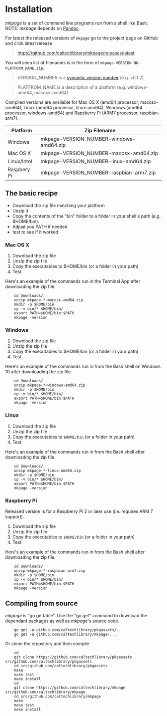 
# Installation

*mkpage* is a set of command line programs run from a shell like Bash. 
NOTE: *mkpage* depends on [Pandoc](https://pandoc.org/installing.html).

For latest the released versions of `mkpage` go to the project page 
on GitHub and click latest release

>    https://github.com/caltechlibrary/mkpage/releases/latest

You will seea list of filenames is in the form of 
`mkpage-VERSION_NO-PLATFORM_NAME.zip`.

> VERSION_NUMBER is a [symantic version number](http://semver.org/) (e.g. v0.1.2)

> PLATFROM_NAME is a description of a platform (e.g. windows-amd64, macosx-amd64).

Compiled versions are available for Mac OS X (amd64 processor, 
macosx-amd64), Linux (amd64 processor, linux-amd64), Windows (amd64 
processor, windows-amd64) and Rapsberry Pi (ARM7 processor, raspbian-arm7).

| Platform    | Zip Filename                            |
|-------------|-----------------------------------------|
| Windows     | mkpage-VERSION_NUMBER-windows-amd64.zip |
| Mac OS X    | mkpage-VERSION_NUMBER-macosx-amd64.zip  |
| Linux/Intel | mkpage-VERSION_NUMBER-linux-amd64.zip   |
| Raspbery Pi | mkpage-VERSION_NUMBER-raspbian-arm7.zip |


## The basic recipe 

+ Download the zip file matching your platform 
+ Unzip it 
+ Copy the contents of the "bin" folder to a folder in your shell's path (e.g. $HOME/bin). 
+ Adjust you PATH if needed
+ test to see if it worked


### Mac OS X

1. Download the zip file
2. Unzip the zip file
3. Copy the executables to $HOME/bin (or a folder in your path)
4. Test

Here's an example of the commands run in the Terminal App after 
downloading the zip file.

```shell
    cd Downloads/
    unzip mkpage-*-macosx-amd64.zip
    mkdir -p $HOME/bin
    cp -v bin/* $HOME/bin/
    export PATH=$HOME/bin:$PATH
    mkpage -version
```

### Windows

1. Download the zip file
2. Unzip the zip file
3. Copy the executables to $HOME/bin (or a folder in your path)
4. Test

Here's an example of the commands run in from the Bash shell on Windows 10 after
downloading the zip file.

```shell
    cd Downloads/
    unzip mkpage-*-windows-amd64.zip
    mkdir -p $HOME/bin
    cp -v bin/* $HOME/bin/
    export PATH=$HOME/bin:$PATH
    mkpage -version
```


### Linux 

1. Download the zip file
2. Unzip the zip file
3. Copy the executables to `$HOME/bin` (or a folder in your path)
4. Test

Here's an example of the commands run in from the Bash shell after
downloading the zip file.

```shell
    cd Downloads/
    unzip mkpage-*-linux-amd64.zip
    mkdir -p $HOME/bin
    cp -v bin/* $HOME/bin/
    export PATH=$HOME/bin:$PATH
    mkpage -version
```


### Raspberry Pi

Released version is for a Raspberry Pi 2 or later use (i.e. requires 
ARM 7 support).

1. Download the zip file
2. Unzip the zip file
3. Copy the executables to `$HOME/bin` (or a folder in your path)
4. Test

Here's an example of the commands run in from the Bash shell after
downloading the zip file.

```shell
    cd Downloads/
    unzip mkpage-*-raspbian-arm7.zip
    mkdir -p $HOME/bin
    cp -v bin/* $HOME/bin/
    export PATH=$HOME/bin:$PATH
    mkpage -version
```


## Compiling from source

_mkpage_ is "go gettable".  Use the "go get" command to download the 
dependant packages as well as _mkpage_'s source code.

```shell
    go get -u github.com/caltechlibrary/pkgassets/...
    go get -u github.com/caltechlibrary/mkpage/...
```

Or clone the repository and then compile

```shell
    cd
    git clone https://github.com/caltechlibrary/pkgassets src/github.com/caltechlibrary/pkgassets
    cd src/github.com/caltechlibrary/pkgassets
    make
    make test
    make install
    cd
    git clone https://github.com/caltechlibrary/mkpage src/github.com/caltechlibrary/mkpage
    cd src/github.com/caltechlibrary/mkpage
    make
    make test
    make install
```


